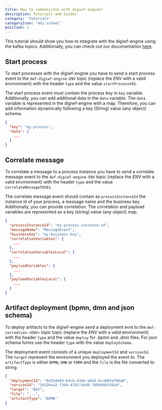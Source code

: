 ```yaml
---
title: How to communicate with digiwf-engine?
description: Tutorials and Guides
category: 'Tutorials'
categoryIcon: 'mdi-school'
position: 2
---
```


This tutorial should show you how to integrate with the digiwf-engine using the kafka topics. Additionally, you can check out our documentation [here](/resources/documentation/concept/eventbustopics).

## Start process

To start processes with the digiwf-engine you have to send a start process event to the `dwf-digiwf-engine-ENV` topic (replace the *ENV* with a valid environment) with the header `type` and the value `startProcessV01`.

The start process event must contain the process key in `key` variable. Additionally, you can add additional data in the `data` variable. The `data` variable is represented in the digiwf-engine with a map. Therefore, you can add information dynamically following a key (String) value (any object) schema.

```json
{
  "key": "my-process",
  "data": {
    ...
  }
}
```

## Correlate message

To correlate a message to a process instance you have to send a correlate message event to the `dwf-digiwf-engine-ENV` topic (replace the *ENV* with a valid environment) with the header `type` and the value `CorrelateMessageTOV01`.

The correlate message event should contain as `processInstanceId` the instance id of your process, a message name and the business key. Additionally, you can provide correlation. The correlation and payload variables are represented as a key (string) value (any object) map.

```json
{
  "processInstanceId": "my-process-instance-id",
  "messageName": "MessageEvent",
  "businessKey": "my-business-key",
  "correlationVariables": {
    ...
  },
  "correlationVariablesLocal": {
    ...
  },
  "payloadVariables": {
    ...
  },
  "payloadVariablesLocal": {
    ...
  }
}
```

## Artifact deployment (bpmn, dmn and json schema)

To deploy artifacts to the digiwf-engine send a deployment evnt to the `dwf-cocreation-<ENV>` topic topic (replace the *ENV* with a valid environment) with the header `type` and the value `deploy` for *.bpmn* and *.dmn* files. For json schema forms use the header `type` with the value `deploySchema`.

The deployment event consists of a unique `deploymentId` and `versionId`. The `target` represent the environment you deployed the event to. The `artifactType` is either `BPMN`, `DMN` or `FORM` and the `file` is the file converted to string.

```json
{
  "deploymentId": "8d15da94-b4cb-43de-abb5-bca085af0da0",
  "versionId": "26326aa2-f3d4-4783-bbd8-7099d4bfd4a4",
  "target": "DEV",
  "file": "...",
  "artifactType": "BPMN"
}
```
